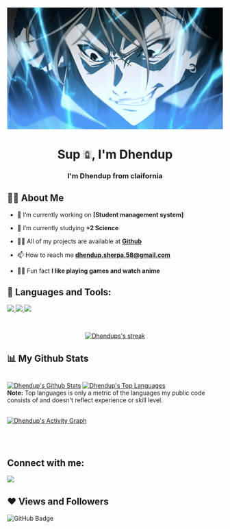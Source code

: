 <p align="center">
<img width="600" src="tumblr_16488e2c4fc0d749fd6fe9674f7c220f_3dfb7f09_540.webp" alt="gif">
</p>

<h1 align="center">Sup <img width="20" src="anime-girl.gif" width="30px">, I'm Dhendup</h1>
<h3 align="center"><strong>I'm  Dhendup from claifornia </strong></h3>


## 🙋‍♂️ About Me

- 🔭 I’m currently working on **[Student management system]**

- 🏫 I’m currently studying **+2 Science**


- 👨‍💻 All of my projects are available at **[Github ](https://github.com/Dhendup7)**

- 📫 How to reach me **dhendup.sherpa.58@gmail.com**

- 🤹‍♂️ Fun fact **<strong>I like  playing  games and watch anime</strong>**

## 🚀 Languages and Tools:

<p align="left"> 
    <a href="https://developer.mozilla.org/en-US/docs/Web/JavaScript" target="_blank"> <img src="https://img.icons8.com/color/48/000000/javascript.png"/> </a> 
    <a href="https://www.w3.org/html/" target="_blank"> <img src="https://img.icons8.com/color/48/000000/html-5.png"/> </a> 
    <a href="https://www.w3schools.com/css/" target="_blank"> <img src="https://img.icons8.com/color/48/000000/css3.png"/> </a> 
<!--     <a href="https://www.w3schools.com/php/" target="_blank"> <img src="https://img.icons8.com/ios-filled/344/php-logo.png"/> </a> -->

</p>

<br/>

<p align="center">
    <a href="https://github.com/Dhendup7/github-readme-streak-stats">
        <img title="🔥 Get streak stats for your profile at git.io/streak-stats" alt="Dhendups's streak" src="https://github-readme-streak-stats.herokuapp.com/?user=Dhendup7&theme=black-ice&hide_border=true&stroke=0000&background=060A0CD0"/>
    </a>
</p>

## 📊 My Github Stats

  <br/>
    <a href="https://github.com/Dhendup7/github-readme-stats"><img alt="Dhendup's Github Stats" src="https://github-readme-stats.vercel.app/api?username=Dhendup7&show_icons=true&count_private=true&theme=react&hide_border=true&bg_color=0D1117" /></a>
  <a href="https://github.com/Dhendup7/github-readme-stats"><img alt="Dhendup's Top Languages" src="https://github-readme-stats.vercel.app/api/top-langs/?username=Dhendup7&langs_count=8&count_private=true&layout=compact&theme=react&hide_border=true&bg_color=0D1117" /></a>
  <br/>
  <b>Note:</b> Top languages is only a metric of the languages my public code consists of and doesn't reflect experience or skill level.


<br/>
<br/>

<a href="https://github.com/Dhendup7/github-readme-activity-graph"><img alt="Dhendup's Activity Graph" src="https://activity-graph.herokuapp.com/graph?username=Dhendup7&bg_color=0D1117&color=5BCDEC&line=5BCDEC&point=FFFFFF&hide_border=true" /></a>

<br/>
<br/>

## Connect with me:
<p align="left">
<a href = "https://www.instagram.com/dhendup_sherap/"><img src="https://img.icons8.com/fluent/48/000000/instagram-new.png"/></a>

</p>

## ❤ Views and Followers
<img src="https://img.shields.io/github/followers/Dhendup7?label=Followers&style=social" alt="GitHub Badge"></a>
